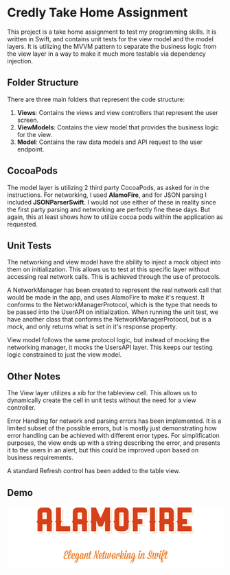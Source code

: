 
# Credly Take Home Assignment

This project is a take home assignment to test my programming skills. It is written in Swift, and contains unit tests for the view model and the model layers. It is utilizing the MVVM pattern to separate the business logic from the view layer in a way to make it much more testable via dependency injection. 

## Folder Structure
There are three main folders that represent the code structure:
1. **Views**: Contains the views and view controllers that represent the user screen.
2. **ViewModels**: Contains the view model that provides the business logic for the view.
3. **Model**: Contains the raw data models and API request to the user endpoint. 

## CocoaPods
The model layer is utilizing 2 third party CocoaPods, as asked for in the instructions. For networking, I used **AlamoFire**, and for JSON parsing I included **JSONParserSwift**. I would not use either of these in reality since the first party parsing and networking are perfectly fine these days. But again, this at least shows how to utilize cocoa pods within the application as requested.

## Unit Tests
The networking and view model have the ability to inject a mock object into them on initialization. This allows us to test at this specific layer without accessing real network calls. This is achieved through the use of protocols. 

A NetworkManager has been created to represent the real network call that would be made in the app, and uses AlamoFire to make it's request.  It conforms to the NetworkManagerProtocol, which is the type that needs to be passed into the UserAPI on initialization. When running the unit test, we have another class that conforms the NetworkManagerProtocol, but is a mock, and only returns what is set in it's response property. 

View model follows the same protocol logic, but instead of mocking the networking manager, it mocks the UsersAPI layer. This keeps our testing logic constrained to just the view model.


## Other Notes
The View layer utilizes a xib for the tableview cell. This allows us to dynamically create the cell in unit tests without the need for a view controller.

Error Handling for network and parsing errors has been implemented. It is a limited subset of the possible errors, but is mostly just demonstrating how error handling can be achieved with different error types. For simplification purposes, the view ends up with a string describing the error, and presents it to the users in an alert, but this could be improved upon based on business requirements.

A standard Refresh control has been added to the table view.

## Demo
![](https://raw.githubusercontent.com/Alamofire/Alamofire/master/Resources/AlamofireLogo.png)
